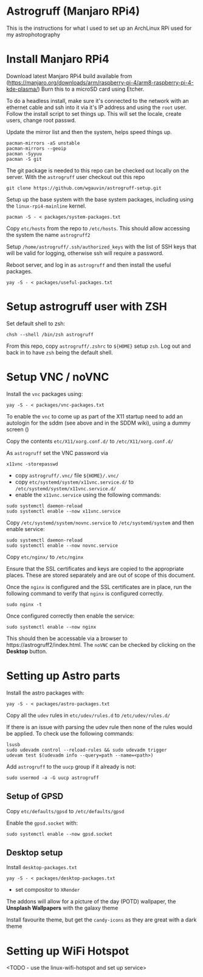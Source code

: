 Astrogruff (Manjaro RPi4)
=========================

This is the instructions for what I used to set up an ArchLinux RPi used
for my astrophotography

# Install Manjaro RPi4

Download latest Manjaro RPi4 build available from (https://manjaro.org/downloads/arm/raspberry-pi-4/arm8-raspberry-pi-4-kde-plasma/)
Burn this to a microSD card using Etcher.

To do a headless install, make sure it's connected to the network with an ethernet cable and ssh into it via
it's IP address and using the `root` user. Follow the install script to set things up. This will set the locale,
create users, change root passwd.

Update the mirror list and then the system, helps speed things up.

```
pacman-mirrors -aS unstable
pacman-mirrors --geoip
pacman -Syyuu
pacman -S git
```

The git package is needed to this repo can be checked out locally on the
server. With the `astrogruff` user checkout out this repo

```
git clone https://github.com/wgauvin/astrogruff-setup.git
```

Setup up the base system with the base system packages, including
using the `linux-rpi4-mainline` kernel.

```
pacman -S - < packages/system-packages.txt
```

Copy `etc/hosts` from the repo to `/etc/hosts`. This should allow
accessing the system the name `astrogruff2`

Setup  `/home/astrogruff/.ssh/authorized_keys` with the list of SSH
keys that will be valid for logging, otherwise ssh will require a password.

Reboot server, and log in as `astrogruff` and then install
the useful packages.

```
yay -S - < packages/useful-packages.txt
```

# Setup astrogruff user with ZSH

Set default shell to zsh:

```
chsh --shell /bin/zsh astrogruff
```

From this repo, copy `astrogruff/.zshrc` to `${HOME}` setup `zsh`. Log out
and back in to have `zsh` being the default shell.

# Setup VNC / noVNC

Install the `vnc` packages using:

```
yay -S - < packages/vnc-packages.txt
```

To enable the `vnc` to come up as part of the X11 startup need to add
an autologin for the sddm (see above and in the SDDM wiki), using a dummy screen ()

Copy the contents `etc/X11/xorg.conf.d/` to `/etc/X11/xorg.conf.d/`

As `astrogruff` set the VNC password via

```
x11vnc -storepasswd
```

* copy `astrogruff/.vnc/` file `${HOME}/.vnc/`
* copy `etc/systemd/system/x11vnc.service.d/` to `/etc/systemd/system/x11vnc.service.d/`
* enable the `x11vnc.service` using the following commands:

```
sudo systemctl daemon-reload
sudo systemctl enable --now x11vnc.service
```

Copy `/etc/systemd/system/novnc.service` to `/etc/systemd/system` and then enable service:

```
sudo systemctl daemon-reload
sudo systemctl enable --now novnc.service
```

Copy `etc/nginx/` to `/etc/nginx`

Ensure that the SSL certificates and keys are copied to the appropriate
places. These are stored separately and are out of scope of this document.

Once the `nginx` is configured and the SSL certificates are in place, run
the following command to verify that `nginx` is configured correctly.

```
sudo nginx -t
```

Once configured correctly then enable the service:

```
sudo systemctl enable --now nginx
```

This should then be accessable via a browser to https://astrogruff2/index.html. The `noVNC` can be checked by clicking on the **Desktop** button.

# Setting up Astro parts

Install the astro packages with:

```
yay -S - < packages/astro-packages.txt
```

Copy all the `udev` rules in  `etc/udev/rules.d` to `/etc/udev/rules.d/`

If there is an issue with parsing the udev rule then none of the rules
would be applied. To check use the following commands:

```
lsusb
sudo udevadm control --reload-rules && sudo udevadm trigger
udevam test $(udevadm info --query=path --name=<path>)
```

Add `astrogruff` to the `uucp` group if it already is not:

```
sudo usermod -a -G uucp astrogruff
```

## Setup of GPSD

Copy `etc/defaults/gpsd` to `/etc/defaults/gpsd`

Enable the `gpsd.socket` with:

```
sudo systemctl enable --now gpsd.socket
```

## Desktop setup

Install `desktop-packages.txt`

```
yay -S - < packages/desktop-packages.txt
```

* set compositor to `XRender`

The addons will allow for a picture of the day (POTD) wallpaper, the **Unsplash Wallpapers** with
the galaxy theme

Install favourite theme, but get the `candy-icons` as they are great with a dark theme

# Setting up WiFi Hotspot

<TODO - use the linux-wifi-hotspot and set up service>
